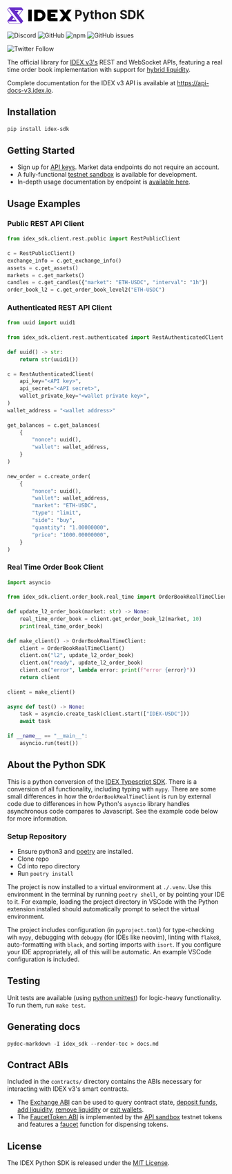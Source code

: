 # <img src="assets/logo.png" alt="IDEX" height="37px" valign="top"> Python SDK

![Discord](https://img.shields.io/discord/455246457465733130?label=Discord&style=flat-square)
![GitHub](https://img.shields.io/github/license/idexio/idex-sdk-js?style=flat-square)
![npm](https://img.shields.io/pypi/v/idex-sdk?style=flat-square)
![GitHub issues](https://img.shields.io/github/issues/idexio/idex-sdk-python?style=flat-square)


![Twitter Follow](https://img.shields.io/twitter/follow/idexio?style=social)

The official library for [IDEX v3's](https://idex.io) REST and WebSocket APIs, featuring a real time order book implementation with support for [hybrid liquidity](https://api-docs-v3.idex.io/#hybrid-liquidity).

Complete documentation for the IDEX v3 API is available at https://api-docs-v3.idex.io. 

## Installation

```bash
pip install idex-sdk
```

## Getting Started

- Sign up for [API keys](https://exchange.idex.io/user/signup). Market data endpoints do not require an account.
- A fully-functional [testnet sandbox](https://api-docs-v3.idex.io/#sandbox) is available for development.
- In-depth usage documentation by endpoint is [available here](docs.md).

## Usage Examples

### Public REST API Client

```python
from idex_sdk.client.rest.public import RestPublicClient

c = RestPublicClient()
exchange_info = c.get_exchange_info()
assets = c.get_assets()
markets = c.get_markets()
candles = c.get_candles({"market": "ETH-USDC", "interval": "1h"})
order_book_l2 = c.get_order_book_level2("ETH-USDC")

```

### Authenticated REST API Client

```python
from uuid import uuid1

from idex_sdk.client.rest.authenticated import RestAuthenticatedClient

def uuid() -> str:
    return str(uuid1())

c = RestAuthenticatedClient(
    api_key="<API key>",
    api_secret="<API secret>",
    wallet_private_key="<wallet private key>",
)
wallet_address = "<wallet address>"

get_balances = c.get_balances(
    {
        "nonce": uuid(),
        "wallet": wallet_address,
    }
)

new_order = c.create_order(
    {
        "nonce": uuid(),
        "wallet": wallet_address,
        "market": "ETH-USDC",
        "type": "limit",
        "side": "buy",
        "quantity": "1.00000000",
        "price": "1000.00000000",
    }
)
```

### Real Time Order Book Client

```python
import asyncio

from idex_sdk.client.order_book.real_time import OrderBookRealTimeClient

def update_l2_order_book(market: str) -> None:
    real_time_order_book = client.get_order_book_l2(market, 10)
    print(real_time_order_book)

def make_client() -> OrderBookRealTimeClient:
    client = OrderBookRealTimeClient()
    client.on("l2", update_l2_order_book)
    client.on("ready", update_l2_order_book)
    client.on("error", lambda error: print(f"error {error}"))
    return client

client = make_client()

async def test() -> None:
    task = asyncio.create_task(client.start(["IDEX-USDC"]))
    await task

if __name__ == "__main__":
    asyncio.run(test())
```

## About the Python SDK

This is a python conversion of the [IDEX Typescript SDK](https://github.com/idexio/idex-sdk-js). There is a conversion of all functionality, including typing with `mypy`. There are some small differences in how the `OrderBookRealTimeClient` is run by external code due to differences in how Python's `asyncio` library handles asynchronous code compares to Javascript. See the example code below for more information.


### Setup Repository

- Ensure python3 and [poetry](https://python-poetry.org/docs/) are installed.
- Clone repo
- Cd into repo directory
- Run `poetry install`

The project is now installed to a virtual environment at `./.venv`. Use this environment in the terminal by running `poetry shell`, or by pointing your IDE to it. For example, loading the project directory in VSCode with the Python extension installed should automatically prompt to select the virtual environment.

The project includes configuration (in `pyproject.toml`) for type-checking wih `mypy`, debugging with `debugpy` (for IDEs like neovim), linting with `flake8`, auto-formatting with `black`, and sorting imports with `isort`. If you configure your IDE appropriately, all of this will be automatic. An example VSCode configuration is included.

## Testing
Unit tests are available (using [python unittest](https://docs.python.org/3/library/unittest.html)) for logic-heavy functionality. To run them, run `make test`.

## Generating docs

```
pydoc-markdown -I idex_sdk --render-toc > docs.md
```

## Contract ABIs

Included in the `contracts/` directory contains the ABIs necessary for interacting with IDEX v3's smart contracts.

- The [Exchange ABI](contracts/Exchange.abi.json) can be used to query contract state, [deposit funds](https://api-docs-v3.idex.io/#deposit-funds), [add liquidity](https://api-docs-v3.idex.io/#add-liquidity-via-smart-contract-function-call), [remove liquidity](https://api-docs-v3.idex.io/#remove-liquidity-via-smart-contract-function-call) or [exit wallets](https://api-docs-v3.idex.io/#exit-wallet).
- The [FaucetToken ABI](contracts/FaucetToken.abi.json) is implemented by the [API sandbox](https://api-docs-v3.idex.io/#sandbox) testnet tokens and features a [faucet](https://api-docs-v3.idex.io/#faucets)
function for dispensing tokens.

## License

The IDEX Python SDK is released under the [MIT License](https://opensource.org/licenses/MIT).
